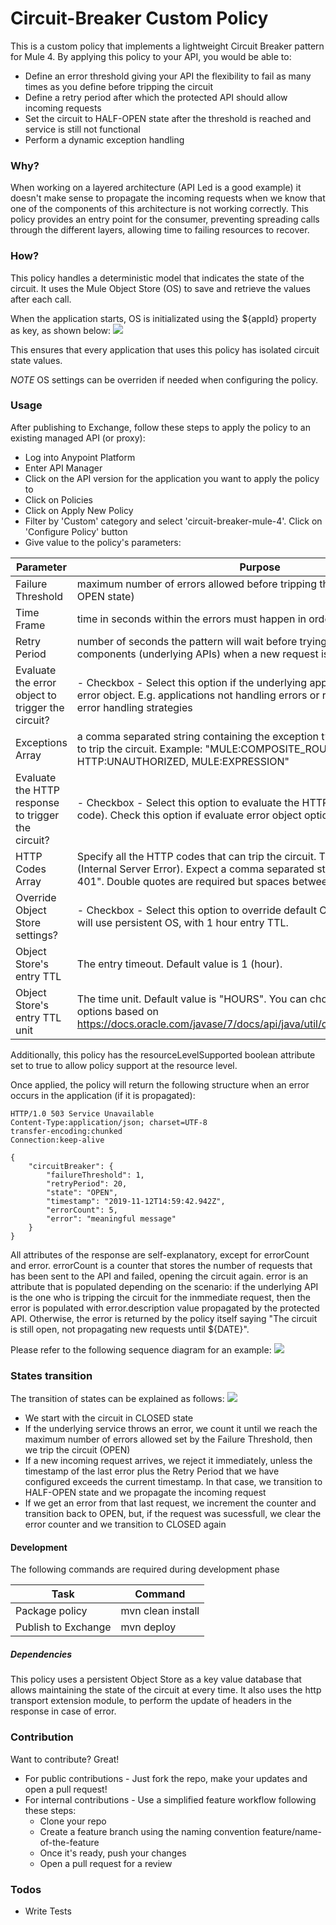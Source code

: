 # Circuit-Breaker Custom Policy

This is a custom policy that implements a lightweight Circuit Breaker pattern for Mule 4. By applying this policy to your API, you would be able to:

  - Define an error threshold giving your API the flexibility to fail as many times as you define before tripping the circuit
  - Define a retry period after which the protected API should allow incoming requests
  - Set the circuit to HALF-OPEN state after the threshold is reached and service is still not functional
  - Perform a dynamic exception handling

### Why?
When working on a layered architecture (API Led is a good example) it doesn't make sense to propagate the incoming requests when we know that one of the components of this architecture is not working correctly. This policy provides an entry point for the consumer, preventing spreading calls through the different layers, allowing time to failing resources to recover.

### How?
This policy handles a deterministic model that indicates the state of the circuit. It uses the Mule Object Store (OS) to save and retrieve the values after each call.

When the application starts, OS is initializated using the ${appId} property as key, as shown below:
![](./docs/images/cbstore.png)

This ensures that every application that uses this policy has isolated circuit state values.

*NOTE* OS settings can be overriden if needed when configuring the policy.

### Usage
After publishing to Exchange, follow these steps to apply the policy to an existing managed API (or proxy):

* Log into Anypoint Platform
* Enter API Manager
* Click on the API version for the application you want to apply the policy to
* Click on Policies
* Click on Apply New Policy
* Filter by 'Custom' category and select 'circuit-breaker-mule-4'. Click on 'Configure Policy' button
* Give value to the policy's parameters:

| Parameter | Purpose |
| ------ | ------ |
| Failure Threshold | maximum number of errors allowed before tripping the circuit (putting it in OPEN state) |
| Time Frame | time in seconds within the errors must happen in order to open the circuit |
| Retry Period | number of seconds the pattern will wait before trying to reach depedent components (underlying APIs) when a new request is received |
| Evaluate the error object to trigger the circuit? | - Checkbox - Select this option if the underlying application propagates the error object. E.g. applications not handling errors or raising custom ones on error handling strategies |
| Exceptions Array | a comma separated string containing the exception types that are expected to trip the circuit. Example: "MULE:COMPOSITE_ROUTING, HTTP:UNAUTHORIZED, MULE:EXPRESSION" |
| Evaluate the HTTP response to trigger the circuit? | - Checkbox - Select this option to evaluate the HTTP response (status code). Check this option if evaluate error object option is unchecked.    |
| HTTP Codes Array | Specify all the HTTP codes that can trip the circuit. The default value is 500 (Internal Server Error). Expect a comma separated string. Example: "500, 401". Double quotes are required but spaces between types are not. |
| Override Object Store settings? | - Checkbox - Select this option to override default OS settings. Defaut OS will use persistent OS, with 1 hour entry TTL. |
| Object Store's entry TTL | The entry timeout. Default value is 1 (hour). |
| Object Store's entry TTL unit | The time unit. Default value is "HOURS". You can choose one of the listed options based on https://docs.oracle.com/javase/7/docs/api/java/util/concurrent/TimeUnit.html|

Additionally, this policy has the resourceLevelSupported boolean attribute set to true to allow policy support at the resource level.

Once applied, the policy will return the following structure when an error occurs in the application (if it is propagated):

```
HTTP/1.0 503 Service Unavailable
Content-Type:application/json; charset=UTF-8
transfer-encoding:chunked
Connection:keep-alive

{
    "circuitBreaker": {
        "failureThreshold": 1,
        "retryPeriod": 20,
        "state": "OPEN",
        "timestamp": "2019-11-12T14:59:42.942Z",
        "errorCount": 5,
        "error": "meaningful message"
    }
}
```

All attributes of the response ​​are self-explanatory, except for errorCount and error. 
errorCount is a counter that stores the number of requests that has been sent to the API and failed, opening the circuit again. 
error is an attribute that is populated depending on the scenario: if the underlying API is the one who is tripping the circuit for the inmmediate request, then the error is populated with error.description value propagated by the protected API. Otherwise, the error is returned by the policy itself saying "The circuit is still open, not propagating new requests until ${DATE}". 

Please refer to the following sequence diagram for an example:
![](./docs/images/sequence.png)

### States transition

The transition of states can be explained as follows:
![](./docs/images/states-transition.png)
- We start with the circuit in CLOSED state
- If the underlying service throws an error, we count it until we reach the maximum number of errors allowed set by the Failure Threshold, then we trip the circuit (OPEN)
- If a new incoming request arrives, we reject it immediately, unless the timestamp of the last error plus the Retry Period that we have configured exceeds the current timestamp. In that case, we transition to HALF-OPEN state and we propagate the incoming request
- If we get an error from that last request, we increment the counter and transition back to OPEN, but, if the request was sucessfull, we clear the error counter and we transition to CLOSED again

#### Development

The following commands are required during development phase

| Task | Command |
| ------ | ------ |
| Package policy| mvn clean install |
| Publish to Exchange | mvn deploy |

##### Dependencies
This policy uses a persistent Object Store as a key value database that allows maintaining the state of the circuit at every time. It also uses the http transport extension module, to perform the update of headers in the response in case of error.

### Contribution

Want to contribute? Great!

* For public contributions - Just fork the repo, make your updates and open a pull request!
* For internal contributions - Use a simplified feature workflow following these steps:
   - Clone your repo
   - Create a feature branch using the naming convention feature/name-of-the-feature
   - Once it's ready, push your changes
   - Open a pull request for a review

### Todos
 - Write Tests
